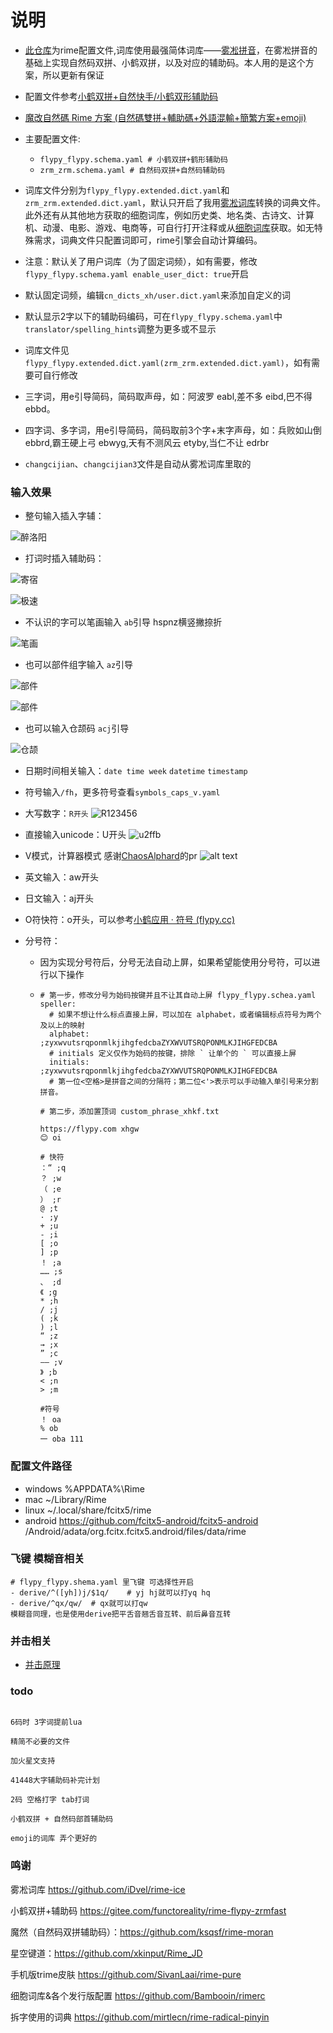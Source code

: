 # 说明

- [此仓库](https://github.com/gaboolic/rime-shuangpin-fuzhuma)为rime配置文件,词库使用最强简体词库——[雾凇拼音](https://github.com/iDvel/rime-ice)，在雾凇拼音的基础上实现自然码双拼、小鹤双拼，以及对应的辅助码。本人用的是这个方案，所以更新有保证
- 配置文件参考[小鹤双拼+自然快手/小鹤双形辅助码](https://github.com/functoreality/rime-flypy-zrmfast)
- [魔改自然碼 Rime 方案 (自然碼雙拼+輔助碼+外語混輸+簡繁方案+emoji)](https://github.com/ksqsf/rime-moran)

- 主要配置文件:
  - `flypy_flypy.schema.yaml # 小鹤双拼+鹤形辅助码`
  - `zrm_zrm.schema.yaml # 自然码双拼+自然码辅助码`

- 词库文件分别为`flypy_flypy.extended.dict.yaml`和`zrm_zrm.extended.dict.yaml`，默认只开启了我用[雾凇词库](https://github.com/iDvel/rime-ice)转换的词典文件。此外还有从其他地方获取的细胞词库，例如历史类、地名类、古诗文、计算机、动漫、电影、游戏、电商等，可自行打开注释或从[细胞词库](https://github.com/Bambooin/rimerc/tree/master/luna_pinyin)获取。如无特殊需求，词典文件只配置词即可，rime引擎会自动计算编码。

- 注意：默认关了用户词库（为了固定词频），如有需要，修改`flypy_flypy.schema.yaml enable_user_dict: true`开启

- 默认固定词频，编辑`cn_dicts_xh/user.dict.yaml`来添加自定义的词

- 默认显示2字以下的辅助码编码，可在`flypy_flypy.schema.yaml`中`translator/spelling_hints`调整为更多或不显示

- 词库文件见`flypy_flypy.extended.dict.yaml(zrm_zrm.extended.dict.yaml)`，如有需要可自行修改

- 三字词，用e引导简码，简码取声母，如：阿波罗 eabl,差不多 eibd,巴不得 ebbd。

- 四字词、多字词，用e引导简码，简码取前3个字+末字声母，如：兵败如山倒 ebbrd,霸王硬上弓 ebwyg,天有不测风云 etyby,当仁不让 edrbr

- `changcijian`、`changcijian3`文件是自动从雾凇词库里取的

### 输入效果

- 整句输入插入字辅：

![醉洛阳](readmeimg/qimhzly.png)

- 打词时插入辅助码：

![寄宿](readmeimg/jisub.png)

![极速](readmeimg/jimsu.png)

- 不认识的字可以笔画输入 `ab`引导 hspnz横竖撇捺折

![笔画](readmeimg/bihua.png)

- 也可以部件组字输入 `az`引导

![部件](readmeimg/bujian.png)

![部件](readmeimg/bujian2.png)

- 也可以输入仓颉码 `acj`引导

![仓颉](readmeimg/cangjie5.png)

- 日期时间相关输入：`date time week` `datetime` `timestamp`
- 符号输入`/fh`，更多符号查看`symbols_caps_v.yaml`

- 大写数字：`R开头`
  ![R123456](readmeimg/R123456.png)

- 直接输入unicode：U开头
  ![u2ffb](readmeimg/u2ffb.png)

- V模式，计算器模式 感谢[ChaosAlphard](https://github.com/ChaosAlphard)的pr
  ![alt text](readmeimg/v_jsq.png)

- 英文输入：aw开头

- 日文输入：aj开头

- O符快符：o开头，可以参考[小鹤应用 · 符号 (flypy.cc)](https://flypy.cc/#/fh)

- 分号符：

  - 因为实现分号符后，分号无法自动上屏，如果希望能使用分号符，可以进行以下操作

  - ```
    # 第一步，修改分号为始码按键并且不让其自动上屏 flypy_flypy.schea.yaml
    speller:
      # 如果不想让什么标点直接上屏，可以加在 alphabet，或者编辑标点符号为两个及以上的映射
      alphabet: ;zyxwvutsrqponmlkjihgfedcbaZYXWVUTSRQPONMLKJIHGFEDCBA
      # initials 定义仅作为始码的按键，排除 ` 让单个的 ` 可以直接上屏
      initials: ;zyxwvutsrqponmlkjihgfedcbaZYXWVUTSRQPONMLKJIHGFEDCBA
      # 第一位<空格>是拼音之间的分隔符；第二位<'>表示可以手动输入单引号来分割拼音。
    
    # 第二步，添加置顶词 custom_phrase_xhkf.txt
    
    https://flypy.com xhgw
    😊 oi
    
    # 快符
    ：“ ;q
    ？ ;w
    （ ;e
    ） ;r
    @ ;t
    · ;y
    + ;u
    - ;i
    [ ;o
    ] ;p
    ！ ;a
    …… ;s
    、 ;d
    《 ;g
    * ;h
    / ;j
    ( ;k
    ) ;l
    “ ;z
    → ;x
    ” ;c
    —— ;v
    》 ;b
    < ;n
    > ;m
    
    #符号
    ！ oa
    % ob
    一 oba 111
    ```

### 配置文件路径

- windows %APPDATA%\Rime
- mac ~/Library/Rime
- linux ~/.local/share/fcitx5/rime
- android <https://github.com/fcitx5-android/fcitx5-android> /Android/adata/org.fcitx.fcitx5.android/files/data/rime

### 飞键 模糊音相关

```
# flypy_flypy.shema.yaml 里飞键 可选择性开启
- derive/^([yh])j/$1q/    # yj hj就可以打yq hq
- derive/^qx/qw/  # qx就可以打qw
模糊音同理，也是使用derive把平舌音翘舌音互转、前后鼻音互转
```

### 并击相关

- [并击原理](https://github.com/gaboolic/rime-shuangpin-fuzhuma/wiki/%E5%B9%B6%E5%87%BB%E5%8E%9F%E7%90%86)

### todo

```

6码时 3字词提前lua

精简不必要的文件

加火星文支持

41448大字辅助码补完计划

2码 空格打字 tab打词

小鹤双拼 + 自然码部首辅助码

emoji的词库 弄个更好的
```

### 鸣谢

雾凇词库 <https://github.com/iDvel/rime-ice>

小鹤双拼+辅助码 <https://gitee.com/functoreality/rime-flypy-zrmfast>

魔然（自然码双拼辅助码）：<https://github.com/ksqsf/rime-moran>

星空键道：<https://github.com/xkinput/Rime_JD>

手机版trime皮肤 <https://github.com/SivanLaai/rime-pure>

细胞词库&各个发行版配置 <https://github.com/Bambooin/rimerc>

拆字使用的词典 <https://github.com/mirtlecn/rime-radical-pinyin>

